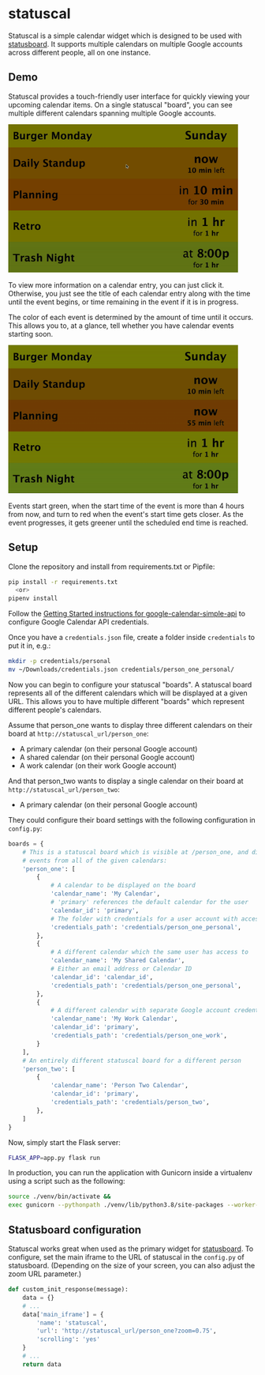 # statuscal

Statuscal is a simple calendar widget which is designed to be used with [statusboard](https://github.com/jwoglom/statusboard). 
It supports multiple calendars on multiple Google accounts across different people, all on one instance.

## Demo

Statuscal provides a touch-friendly user interface for quickly viewing your upcoming calendar items.
On a single statuscal "board", you can see multiple different calendars spanning multiple Google accounts.

<img src="demo/statuscal-demo-1.gif" title="Animated GIF showing how you can click on statuscal entries to view more information about them" height=300 />

To view more information on a calendar entry, you can just click it.
Otherwise, you just see the title of each calendar entry along with the time until the event begins, or time remaining in the event if it is in progress.

The color of each event is determined by the amount of time until it occurs.
This allows you to, at a glance, tell whether you have calendar events starting soon.

<img src="demo/statuscal-demo-2.gif" title="Animated GIF showing how background colors on events change over time depending on how long there is before the event" height=300 />

Events start green, when the start time of the event is more than 4 hours from now, and turn to red when the event's start time gets closer.
As the event progresses, it gets greener until the scheduled end time is reached.

## Setup

Clone the repository and install from requirements.txt or Pipfile:

```bash
pip install -r requirements.txt
  <or>
pipenv install
```

Follow the [Getting Started instructions for google-calendar-simple-api](https://google-calendar-simple-api.readthedocs.io/en/latest/getting_started.html) to configure Google Calendar API credentials.

Once you have a `credentials.json` file, create a folder inside `credentials` to put it in, e.g.:

```bash
mkdir -p credentials/personal
mv ~/Downloads/credentials.json credentials/person_one_personal/
```

Now you can begin to configure your statuscal "boards".
A statuscal board represents all of the different calendars which will be displayed at a given URL.
This allows you to have multiple different "boards" which represent different people's calendars.

Assume that person_one wants to display three different calendars on their board at `http://statuscal_url/person_one`:

 * A primary calendar (on their personal Google account)
 * A shared calendar (on their personal Google account)
 * A work calendar (on their work Google account)

And that person_two wants to display a single calendar on their board at `http://statuscal_url/person_two`:

 * A primary calendar (on their personal Google account)

They could configure their board settings with the following configuration in `config.py`:

```python
boards = {
    # This is a statuscal board which is visible at /person_one, and displays
    # events from all of the given calendars:
    'person_one': [
        {
            # A calendar to be displayed on the board
            'calendar_name': 'My Calendar',
            # 'primary' references the default calendar for the user
            'calendar_id': 'primary',
            # The folder with credentials for a user account with access to this calendar.
            'credentials_path': 'credentials/person_one_personal',
        },
        {
            # A different calendar which the same user has access to
            'calendar_name': 'My Shared Calendar',
            # Either an email address or Calendar ID
            'calendar_id': 'calendar_id',
            'credentials_path': 'credentials/person_one_personal',
        },
        {
            # A different calendar with separate Google account credentials
            'calendar_name': 'My Work Calendar',
            'calendar_id': 'primary',
            'credentials_path': 'credentials/person_one_work',
        }
    ],
    # An entirely different statuscal board for a different person
    'person_two': [
        {
            'calendar_name': 'Person Two Calendar',
            'calendar_id': 'primary',
            'credentials_path': 'credentials/person_two',
        },
    ]
}
```

Now, simply start the Flask server:

```bash
FLASK_APP=app.py flask run
```

In production, you can run the application with Gunicorn inside a virtualenv using a script such as the following:

```bash
source ./venv/bin/activate &&
exec gunicorn --pythonpath ./venv/lib/python3.8/site-packages --worker-class eventlet -w 1 app:app -b 127.0.0.1:8000 --log-level INFO --access-logfile -
```

## Statusboard configuration
Statuscal works great when used as the primary widget for [statusboard](https://github.com/jwoglom/statusboard).
To configure, set the main iframe to the URL of statuscal in the `config.py` of statusboard.
(Depending on the size of your screen, you can also adjust the zoom URL parameter.)

```python
def custom_init_response(message):
    data = {}
    # ...
    data['main_iframe'] = {
        'name': 'statuscal',
        'url': 'http://statuscal_url/person_one?zoom=0.75',
        'scrolling': 'yes'
    }
    # ...
    return data
```